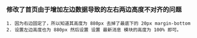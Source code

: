 
### 修改了首页由于增加左边数据导致的左右两边高度不对齐的问题
    
    1. 因为右边固定了，所以知道其高度为 880px 去掉了最底下的 20px margin-bottom
    2. 设置左边高度也为 880px 然后设置 设置 最新消息 模块的高度为 100% 即可。




